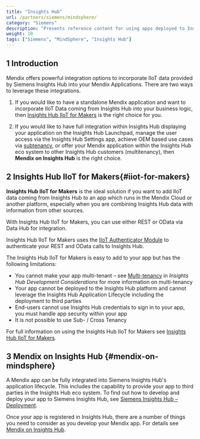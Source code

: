 ```yaml
---
title: "Insights Hub"
url: /partners/siemens/mindsphere/
category: "Siemens"
description: "Presents reference content for using apps deployed to Insights Hub."
weight: 10
tags: ["Siemens", "MindSphere", "Insights Hub"]
---
```


## 1 Introduction

Mendix offers powerful integration options to incorporate IIoT data provided by Siemens Insights Hub into your Mendix Applications. There are two ways to leverage these integrations.

1. If you would like to have a standalone Mendix application and want to incorporate IIoT Data coming from Insights Hub into your business logic, then [Insights Hub IIoT for Makers](#iiot-for-makers) is the right choice for you.

2. If you would like to have full integration within Insights Hub displaying your application on the Insights Hub Launchpad, manage the user access via the Insights Hub Settings app, achieve OEM based use cases via [subtenancy](https://developer.mindsphere.io/howto/howto-subtenant-management.html), or offer your Mendix application within the Insights Hub eco system to other Insights Hub customers (multitenancy), then **Mendix on Insights Hub** is the right choice.

## 2 Insights Hub IIoT for Makers{#iiot-for-makers}

**Insights Hub IIoT for Makers** is the ideal solution if you want to add IIoT data coming from Insights Hub to an app which runs in the Mendix Cloud or another platform, especially when you are combining Insights Hub data with information from other sources.

With Insights Hub IIoT for Makers, you can use either REST or OData via Data Hub for integration.  

Insights Hub IIoT for Makers uses the [IIoT Authenticator Module](https://marketplace.mendix.com/link/component/117578) to authenticate your REST and OData calls to Insights Hub.

The Insights Hub IIoT for Makers is easy to add to your app but has the following limitations:

* You cannot make your app multi-tenant – see [Multi-tenancy](/partners/siemens/mindsphere-development-considerations/#multitenancy) in *Insights Hub Development Considerations* for more information on multi-tenancy
* Your app cannot be deployed to the Insights Hub platform and cannot leverage the Insights Hub Application Lifecycle including the deployment to third parties
* End-users cannot use Insights Hub credentials to sign in to your app, you must handle app security within your app
* It is not possible to use Sub- / Cross Tenancy

For full information on using the Insights Hub IIoT for Makers see [Insights Hub IIoT for Makers](/partners/siemens/mindsphere-app-service/).

## 3 Mendix on Insights Hub {#mendix-on-mindsphere}

A Mendix app can be fully integrated into Siemens Insights Hub's application lifecycle. This includes the capability to provide your app to third parties in the Insights Hub eco system. To find out how to develop and deploy your app to Siemens Insights Hub, see [Siemens Insights Hub – Deployment](/developerportal/deploy/deploying-to-mindsphere/).

Once your app is registered in Insights Hub, there are a number of things you need to consider as you develop your Mendix app. For details see [Mendix on Insights Hub](/partners/siemens/mendix-on-mindsphere/).
